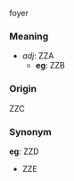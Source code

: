 foyer
### Meaning
+ _adj_: ZZA
    + __eg__: ZZB

### Origin

ZZC

### Synonym

__eg__: ZZD

+ ZZE


